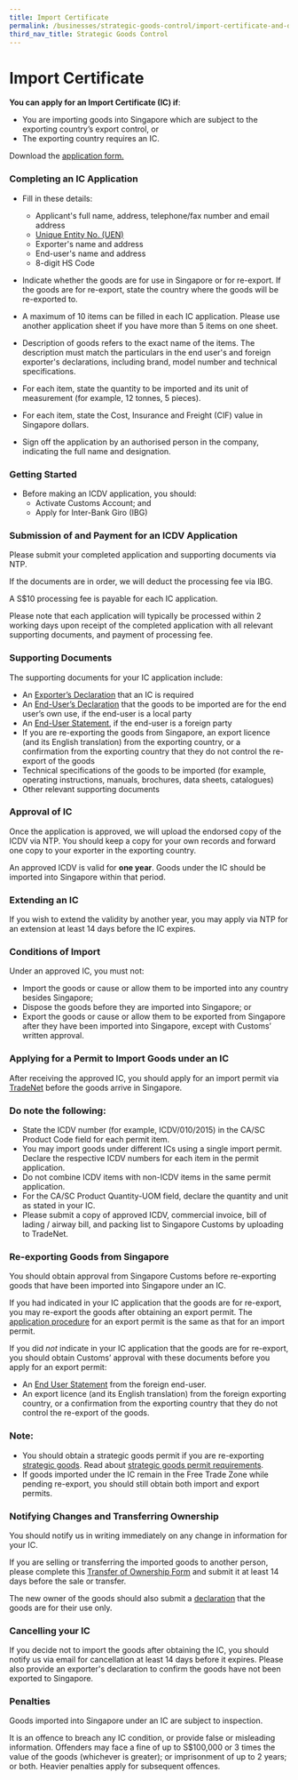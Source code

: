 ```yaml
---
title: Import Certificate
permalink: /businesses/strategic-goods-control/import-certificate-and-delivery-verification/import-certificate
third_nav_title: Strategic Goods Control
---
```



# Import Certificate 

**You can apply for an Import Certificate (IC) if**:

-   You are importing goods into Singapore which are subject to the exporting country’s export control, or
-   The exporting country requires an IC.

Download the  [application form.](https://singapore-customs-staging.netlify.app/eservices/customs-forms-and-service-links)

### Completing an IC Application

-   Fill in these details:
    
    -   Applicant's full name, address, telephone/fax number and email address
    -   [Unique Entity No. (UEN)](http://www.uen.gov.sg/)
    -   Exporter's name and address
    -   End-user's name and address
    -   8-digit  HS Code
-   Indicate whether the goods are for use in Singapore or for re-export. If the goods are for re-export, state the country where the goods will be re-exported to.
-   A maximum of 10 items can be filled in each IC application. Please use another application sheet if you have more than 5 items on one sheet.
-   Description of goods refers to the exact name of the items. The description must match the particulars in the end user's and foreign exporter's declarations, including brand, model number and technical specifications.
-   For each item, state the quantity to be imported and its unit of measurement (for example, 12 tonnes, 5 pieces).
-   For each item, state the Cost, Insurance and Freight (CIF) value in Singapore dollars.
-   Sign off the application by an authorised person in the company, indicating the full name and designation.

### Getting Started

-   Before making an ICDV application, you should:
    -   Activate Customs Account; and
    -   Apply for Inter-Bank Giro (IBG)

### Submission of and Payment for an ICDV Application

Please submit your completed application and supporting documents  via NTP.

If the documents are in order, we will deduct the processing fee via IBG.

A S$10 processing fee is payable for each IC application.

Please note that each application will typically be processed within 2 working days upon receipt of the completed application with all relevant supporting documents, and payment of processing fee.  

### Supporting Documents

The supporting documents for your IC application include:

-   An  [Exporter’s Declaration](https://www.customs.gov.sg/-/media/icdv-and-brokering/exporters-declaration.docx?la=en&hash=E2325188ED74B1B551063D0A346D65C136045D21)  that an IC is required
-   An  [End-User’s Declaration](https://www.customs.gov.sg/-/media/icdv-and-brokering/end-user-declaration-03092018.docx?la=en&hash=9968820499073266A53521D27F77DD5C2AA754C6) that the goods to be imported are for the end user’s own use, if the end-user is a local party
-   An  [End-User Statement](https://www.customs.gov.sg/-/media/icdv-and-brokering/eus_v5.doc?la=en&hash=720FBA68ADF5C8E8DABD352841F12AD46806597F), if the end-user is a foreign party
-   If you are re-exporting the goods from Singapore, an export licence (and its English translation) from the exporting country, or a confirmation from the exporting country that they do not control the re-export of the goods
-   Technical specifications of the goods to be imported (for example, operating instructions, manuals, brochures, data sheets, catalogues)
-   Other relevant supporting documents

### Approval of IC

Once the application is approved, we will upload the endorsed copy of the ICDV via NTP. You should keep a copy for your own records and forward one copy to your exporter in the exporting country.

An approved ICDV is valid for  **one year**. Goods under the IC should be imported into Singapore within that period.

### Extending an IC

If you wish to extend the validity by another year, you may apply via NTP for an extension at least 14 days before the IC expires.

### Conditions of Import

Under an approved IC, you must not:

-   Import the goods or cause or allow them to be imported into any country besides Singapore;
-   Dispose the goods before they are imported into Singapore; or
-   Export the goods or cause or allow them to be exported from Singapore after they have been imported into Singapore, except with Customs’ written approval.

### Applying for a Permit to Import Goods under an IC

After receiving the approved IC, you should apply for an import permit via  [TradeNet](https://www.tradexchange.gov.sg/tradexchange/login.portal)  before the goods arrive in Singapore.

### Do note the following:

-   State the ICDV number (for example, ICDV/010/2015) in the CA/SC Product Code field for each permit item.
-   You may import goods under different ICs using a single import permit. Declare the respective ICDV numbers for each item in the permit application.
-   Do not combine ICDV items with non-ICDV items in the same permit application.
-   For the CA/SC Product Quantity-UOM field, declare the quantity and unit as stated in your IC.
-   Please submit a copy of approved ICDV, commercial invoice, bill of lading / airway bill, and packing list to Singapore Customs by uploading to TradeNet.

### Re-exporting Goods from Singapore

You should obtain approval from Singapore Customs before re-exporting goods that have been imported into Singapore under an IC.

If you had indicated in your IC application that the goods are for re-export, you may re-export the goods after obtaining an export permit. The  [application procedure](https://singapore-customs-staging.netlify.app/businesses/strategic-goods-control/import-certificate-and-delivery-verification/import-certificate) for an export permit is the same as that for an import permit.

If you did _not_ indicate  in your IC application that the goods are for re-export, you should obtain Customs’ approval with these documents before you apply for an export permit:

-   An  [End User Statement](https://singapore-customs-staging.netlify.app/eservices/customs-forms-and-service-links) from the foreign end-user.
-   An export licence (and its English translation) from the foreign exporting country, or a confirmation from the exporting country that they do not control the re-export of the goods.

### Note:

-   You should obtain a strategic goods permit if you are re-exporting  [strategic goods](https://singapore-customs-staging.netlify.app/businesses/strategic-goods-control/strategic-goods-control-list). Read about [strategic goods permit requirements](https://singapore-customs-staging.netlify.app/businesses/strategic-goods-control/permit-and-registration-requirements/individual-permit-export-transhipment-and-transit).
-   If goods imported under the IC remain in the Free Trade Zone while pending re-export, you should still obtain both import and export permits.

### Notifying Changes and Transferring Ownership

You should notify us in writing immediately on any change in information for your IC.

If you are selling or transferring the imported goods to another person, please complete this  [Transfer of Ownership Form](https://www.customs.gov.sg/-/media/icdv-and-brokering/new-owner-transfer-of-ownership.docx?la=en&hash=A6B97192714D134F6E263F54CD8A67FD2526211D) and submit it at least 14 days before the sale or transfer.

The new owner of the goods should also submit a  [declaration](https://www.customs.gov.sg/-/media/icdv-and-brokering/new-owner-transfer-of-ownership.docx?la=en&hash=A6B97192714D134F6E263F54CD8A67FD2526211D) that the goods are for their use only.

### Cancelling your IC

If you decide not to import the goods after obtaining the IC, you should notify us via email for cancellation at least 14 days before it expires. Please also provide an exporter's declaration to confirm the goods have not been exported to Singapore.

### Penalties

Goods imported into Singapore under an IC are subject to inspection.

It is an offence to breach any IC condition, or provide false or misleading information. Offenders may face a fine of up to S$100,000 or 3 times the value of the goods (whichever is greater); or imprisonment of up to 2 years; or both. Heavier penalties apply for subsequent offences.
